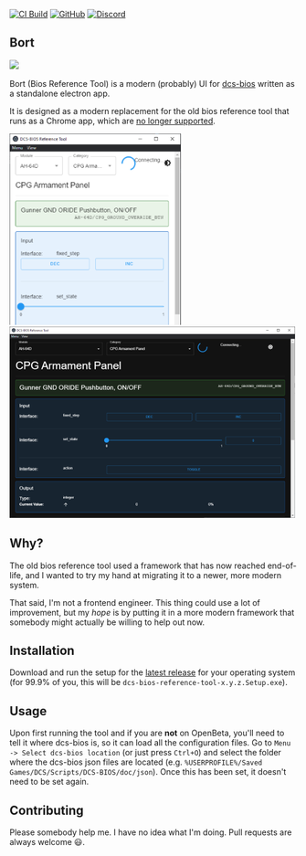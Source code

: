[![CI Build](https://github.com/charliefoxtwo/Bort/actions/workflows/build.yml/badge.svg?branch=main)](https://github.com/charliefoxtwo/Bort/actions/workflows/build.yml)
[![GitHub](https://img.shields.io/github/license/charliefoxtwo/ViLA?style=flat-square)](LICENSE)
[![Discord](https://img.shields.io/discord/840762843917582347?style=flat-square)](https://discord.gg/rWAF3AdsKT)

## Bort

![](https://static.wikia.nocookie.net/simpsons/images/4/41/Bort_boy.png)

Bort (Bios Reference Tool) is a modern (probably) UI for [dcs-bios](https://github.com/DCSFlightpanels/dcs-bios) written as a standalone electron app.

It is designed as a modern replacement for the old bios reference tool that runs as a Chrome app, which are [no longer supported](https://support.google.com/chrome/thread/174381169?visit_id=638069310111462121-3654496055&p=chrome_app_deprecation&rd=1).

![](doc/img/bort-light.png) ![](doc/img/bort-dark.png)

## Why?

The old bios reference tool used a framework that has now reached end-of-life, and I wanted to try my hand at migrating it to a newer, more modern system.

That said, I'm not a frontend engineer. This thing could use a lot of improvement, but my _hope_ is by putting it in a more modern framework that somebody might actually be willing to help out now.

## Installation

Download and run the setup for the [latest release](https://github.com/charliefoxtwo/Bort/releases/latest) for your operating system (for 99.9% of you, this will be `dcs-bios-reference-tool-x.y.z.Setup.exe`). 

## Usage

Upon first running the tool and if you are **not** on OpenBeta, you'll need to tell it where dcs-bios is, so it can load all the configuration files. Go to `Menu -> Select dcs-bios location` (or just press `Ctrl+O`) and select the folder where the dcs-bios json files are located (e.g. `%USERPROFILE%/Saved Games/DCS/Scripts/DCS-BIOS/doc/json`). Once this has been set, it doesn't need to be set again.


## Contributing

Please somebody help me. I have no idea what I'm doing. Pull requests are always welcome 😃.
